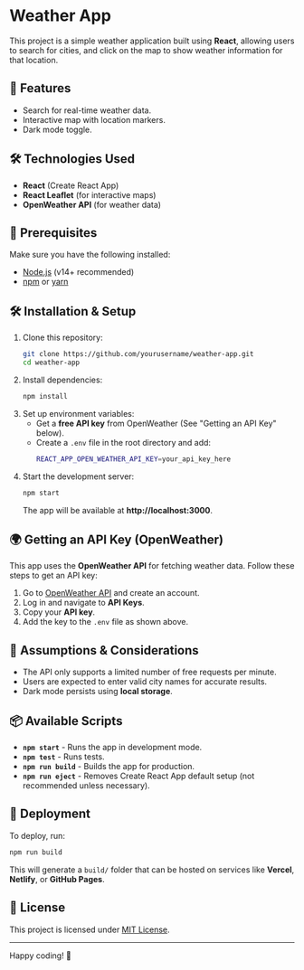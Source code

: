 # Weather App

This project is a simple weather application built using **React**, allowing users to search for cities, and click on the map to show weather information for that location.

## 🚀 Features
- Search for real-time weather data.
- Interactive map with location markers.
- Dark mode toggle.

## 🛠️ Technologies Used
- **React** (Create React App)
- **React Leaflet** (for interactive maps)
- **OpenWeather API** (for weather data)

## 📌 Prerequisites
Make sure you have the following installed:
- [Node.js](https://nodejs.org/) (v14+ recommended)
- [npm](https://www.npmjs.com/) or [yarn](https://yarnpkg.com/)

## 🛠️ Installation & Setup
1. Clone this repository:
   ```sh
   git clone https://github.com/yourusername/weather-app.git
   cd weather-app
   ```
2. Install dependencies:
   ```sh
   npm install
   ```
3. Set up environment variables:
   - Get a **free API key** from OpenWeather (See "Getting an API Key" below).
   - Create a `.env` file in the root directory and add:
     ```sh
     REACT_APP_OPEN_WEATHER_API_KEY=your_api_key_here
     ```
4. Start the development server:
   ```sh
   npm start
   ```
   The app will be available at **http://localhost:3000**.

## 🌍 Getting an API Key (OpenWeather)
This app uses the **OpenWeather API** for fetching weather data. Follow these steps to get an API key:

1. Go to [OpenWeather API](https://home.openweathermap.org/users/sign_up) and create an account.
2. Log in and navigate to **API Keys**.
3. Copy your **API key**.
4. Add the key to the `.env` file as shown above.

## 📜 Assumptions & Considerations
- The API only supports a limited number of free requests per minute.
- Users are expected to enter valid city names for accurate results.
- Dark mode persists using **local storage**.

## 📦 Available Scripts
- **`npm start`** - Runs the app in development mode.
- **`npm test`** - Runs tests.
- **`npm run build`** - Builds the app for production.
- **`npm run eject`** - Removes Create React App default setup (not recommended unless necessary).

## 🚀 Deployment
To deploy, run:
```sh
npm run build
```
This will generate a `build/` folder that can be hosted on services like **Vercel**, **Netlify**, or **GitHub Pages**.

## 📜 License
This project is licensed under [MIT License](LICENSE).

---

Happy coding! 🎉

